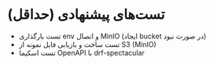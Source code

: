 # تست‌های پیشنهادی (حداقل)
- تست بارگذاری env و اتصال MinIO (ایجاد bucket در صورت نبود)
- تست ساخت و بازیابی فایل نمونه از S3 (MinIO)
- تست اسکیما OpenAPI با drf-spectacular